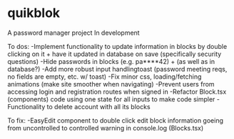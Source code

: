 # quikblok
A password manager project
In development

To dos:
-Implement functionality to update information in blocks by double clicking on it + have it updated in database on save (specifically security questions)
-Hide passwords in blocks (e.g. pa****42) + (as well as in database?)
-Add more robust input handlingtoast (password meeting reqs, no fields are empty, etc. w/ toast)
-Fix minor css, loading/fetching animations (make site smoother when navigating)
-Prevent users from accessing login and registration routes when signed in
-Refactor Block.tsx (components) code using one state for all inputs to make code simpler
-Functionality to delete account with all its blocks


To fix:
-EasyEdit component to double click edit block information goeing from uncontrolled to controlled warning in console.log (Blocks.tsx)	
